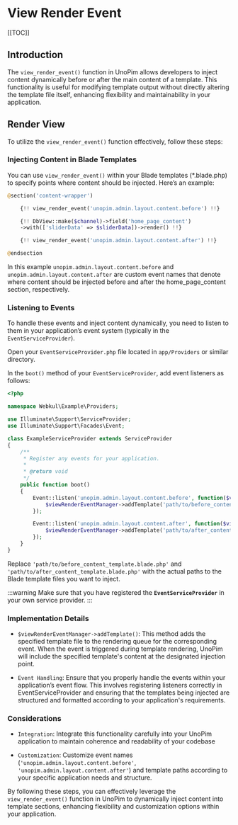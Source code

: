 # View Render Event

[[TOC]]

## Introduction

The `view_render_event()` function in UnoPim allows developers to inject content dynamically before or after the main content of a template. This functionality is useful for modifying template output without directly altering the template file itself, enhancing flexibility and maintainability in your application.

## Render View

To utilize the `view_render_event()` function effectively, follow these steps:

### Injecting Content in Blade Templates

You can use `view_render_event()` within your Blade templates (*.blade.php) to specify points where content should be injected. Here’s an example:

```php
@section('content-wrapper')

    {!! view_render_event('unopim.admin.layout.content.before') !!}

    {!! DbView::make($channel)->field('home_page_content')
    ->with(['sliderData' => $sliderData])->render() !!}

    {!! view_render_event('unopim.admin.layout.content.after') !!}

@endsection
```

In this example `unopim.admin.layout.content.before` and `unopim.admin.layout.content.after` are custom event names that denote where content should be injected before and after the home_page_content section, respectively.

### Listening to Events

To handle these events and inject content dynamically, you need to listen to them in your application’s event system (typically in the `EventServiceProvider`).

Open your `EventServiceProvider.php` file located in `app/Providers` or similar directory.

In the `boot()` method of your `EventServiceProvider`, add event listeners as follows:

```php
<?php

namespace Webkul\Example\Providers;

use Illuminate\Support\ServiceProvider;
use Illuminate\Support\Facades\Event;

class ExampleServiceProvider extends ServiceProvider
{
    /**
     * Register any events for your application.
     *
     * @return void
     */
    public function boot()
    {
        Event::listen('unopim.admin.layout.content.before', function($viewRenderEventManager) {
            $viewRenderEventManager->addTemplate('path/to/before_content_template.blade.php');
        });

        Event::listen('unopim.admin.layout.content.after', function($viewRenderEventManager) {
            $viewRenderEventManager->addTemplate('path/to/after_content_template.blade.php');
        });
    }
}
```
Replace `'path/to/before_content_template.blade.php'` and `'path/to/after_content_template.blade.php'` with the actual paths to the Blade template files you want to inject.

:::warning
   Make sure that you have registered the **`EventServiceProvider`** in your own service provider.
:::

### Implementation Details

- `$viewRenderEventManager->addTemplate()`: This method adds the specified template file to the rendering queue for the corresponding event. When the event is triggered during template rendering, UnoPim will include the specified template's content at the designated injection point.

- `Event Handling`: Ensure that you properly handle the events within your application’s event flow. This involves registering listeners correctly in EventServiceProvider and ensuring that the templates being injected are structured and formatted according to your application's requirements.

### Considerations

- `Integration`: Integrate this functionality carefully into your UnoPim application to maintain coherence and readability of your codebase

- `Customization`: Customize event names (`'unopim.admin.layout.content.before'`, `'unopim.admin.layout.content.after'`) and template paths according to your specific application needs and structure.

By following these steps, you can effectively leverage the `view_render_event()` function in UnoPim to dynamically inject content into template sections, enhancing flexibility and customization options within your application.